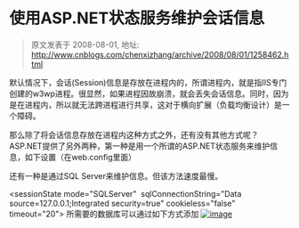 # 使用ASP.NET状态服务维护会话信息 
> 原文发表于 2008-08-01, 地址: http://www.cnblogs.com/chenxizhang/archive/2008/08/01/1258462.html 


默认情况下，会话(Session)信息是存放在进程内的，所谓进程内，就是指IIS专门创建的w3wp进程。很显然，如果进程因故崩溃，就会丢失会话信息。同时，因为是在进程内，所以就无法跨进程进行共享，这对于横向扩展（负载均衡设计）是一个障碍。

 那么除了将会话信息存放在进程内这种方式之外，还有没有其他方式呢？ASP.NET提供了另外两种，第一种是用一个所谓的ASP.NET状态服务来维护信息，如下设置（在web.config里面）

 <sessionState mode="StateServer" stateConnectionString="tcpip=127.0.0.1:42424" cookieless="false" timeout="20"></sessionState>

 还有一种是通过SQL Server来维护信息。但该方法速度最慢。

 <sessionState mode="SQLServer"  sqlConnectionString="Data source=127.0.0.1;Integrated security=true" cookieless="false" timeout="20"></sessionState> 所需要的数据库可以通过如下方式添加 [![image](http://www.cnblogs.com/images/cnblogs_com/chenxizhang/WindowsLiveWriter/ASP.NET_12CA0/image_thumb.png)](http://www.cnblogs.com/images/cnblogs_com/chenxizhang/WindowsLiveWriter/ASP.NET_12CA0/image_2.png)





